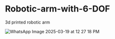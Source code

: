 # Robotic-arm-with-6-DOF
3d printed robotic arm

 ![WhatsApp Image 2025-03-19 at 12 27 18 PM](https://github.com/user-attachments/assets/a47e5251-b806-44c4-ab55-23e3b69ab505)

